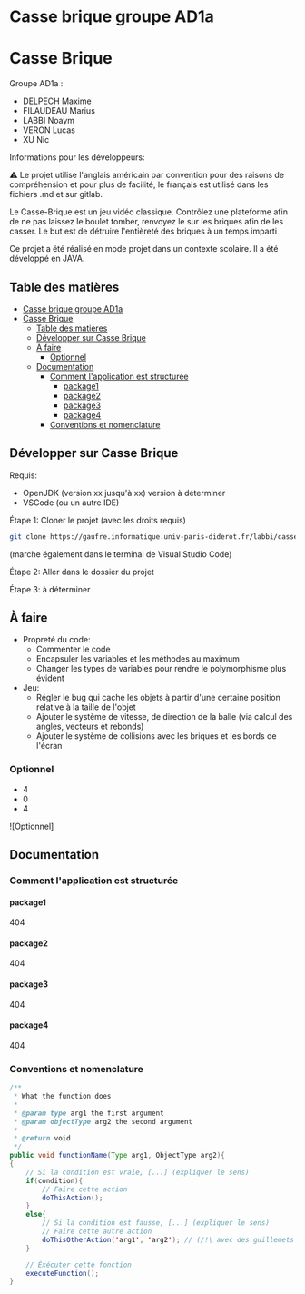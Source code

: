 # Casse brique groupe AD1a

# Casse Brique

Groupe AD1a : 
 - DELPECH	Maxime
 - FILAUDEAU Marius
 - LABBI Noaym
 - VERON Lucas
 - XU Nic

Informations pour les développeurs:

⚠️ Le projet utilise l'anglais américain par convention
pour des raisons de compréhension et pour plus de facilité,
le français est utilisé dans les fichiers .md et sur gitlab.

Le Casse-Brique est un jeu vidéo classique.
Contrôlez une plateforme afin de ne pas laissez le boulet tomber,
renvoyez le sur les briques afin de les casser.
Le but est de détruire l'entièreté des briques à un temps imparti

Ce projet a été réalisé en mode projet dans un contexte scolaire. Il a été développé en JAVA.

## Table des matières

- [Casse brique groupe AD1a](#casse-brique-groupe-ad1a)
- [Casse Brique](#casse-brique)
	- [Table des matières](#table-des-matières)
	- [Développer sur Casse Brique](#développer-sur-casse-brique)
	- [À faire](#à-faire)
		- [Optionnel](#optionnel)
	- [Documentation](#documentation)
		- [Comment l'application est structurée](#comment-lapplication-est-structurée)
			- [package1](#package1)
			- [package2](#package2)
			- [package3](#package3)
			- [package4](#package4)
		- [Conventions et nomenclature](#conventions-et-nomenclature)

## Développer sur Casse Brique

Requis:

- OpenJDK (version xx jusqu'à xx) version à déterminer
- VSCode (ou un autre IDE)

Étape 1: Cloner le projet (avec les droits requis)

```bash
git clone https://gaufre.informatique.univ-paris-diderot.fr/labbi/casse-brique-groupe-ad1a.git
```

(marche également dans le terminal de Visual Studio Code)

Étape 2: Aller dans le dossier du projet

Étape 3: à déterminer

## À faire

- Propreté du code:
  - Commenter le code
  - Encapsuler les variables et les méthodes au maximum
  - Changer les types de variables pour rendre le polymorphisme plus évident
- Jeu:
  - Régler le bug qui cache les objets à partir d'une certaine position relative à la taille de l'objet
  - Ajouter le système de vitesse, de direction de la balle (via calcul des angles, vecteurs et rebonds)
  - Ajouter le système de collisions avec les briques et les bords de l'écran

### Optionnel

- 4
- 0
- 4

![Optionnel]

## Documentation

### Comment l'application est structurée

#### package1

404

#### package2

404

#### package3

404

#### package4

404

### Conventions et nomenclature

```java
/**
 * What the function does
 * 
 * @param type arg1 the first argument
 * @param objectType arg2 the second argument
 * 
 * @return void
 */
public void functionName(Type arg1, ObjectType arg2){
{
    // Si la condition est vraie, [...] (expliquer le sens)
    if(condition){
        // Faire cette action
        doThisAction();
    }
    else{
        // Si la condition est fausse, [...] (expliquer le sens)
        // Faire cette autre action
        doThisOtherAction('arg1', 'arg2'); // (/!\ avec des guillemets simples pour les arguments)
    }

    // Éxécuter cette fonction
    executeFunction();
}
```

